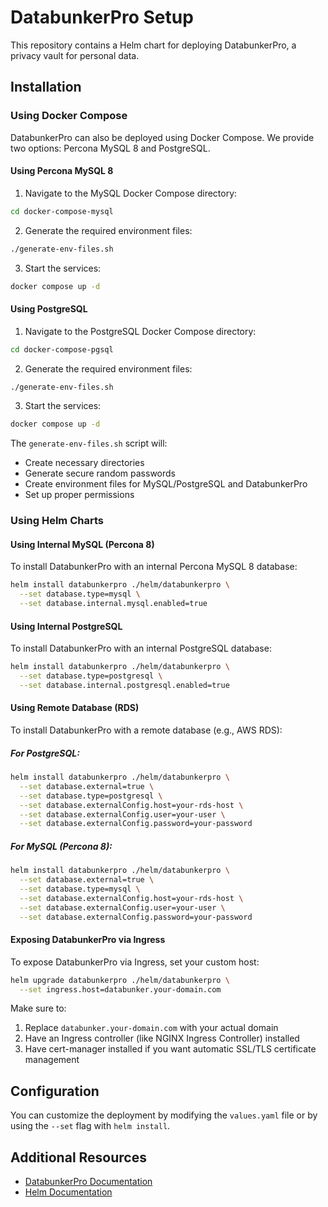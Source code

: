 # DatabunkerPro Setup

This repository contains a Helm chart for deploying DatabunkerPro, a privacy vault for personal data.

## Installation

### Using Docker Compose

DatabunkerPro can also be deployed using Docker Compose. We provide two options: Percona MySQL 8 and PostgreSQL.

#### Using Percona MySQL 8

1. Navigate to the MySQL Docker Compose directory:
```bash
cd docker-compose-mysql
```

2. Generate the required environment files:
```bash
./generate-env-files.sh
```

3. Start the services:
```bash
docker compose up -d
```

#### Using PostgreSQL

1. Navigate to the PostgreSQL Docker Compose directory:
```bash
cd docker-compose-pgsql
```

2. Generate the required environment files:
```bash
./generate-env-files.sh
```

3. Start the services:
```bash
docker compose up -d
```

The `generate-env-files.sh` script will:
- Create necessary directories
- Generate secure random passwords
- Create environment files for MySQL/PostgreSQL and DatabunkerPro
- Set up proper permissions

### Using Helm Charts

#### Using Internal MySQL (Percona 8)

To install DatabunkerPro with an internal Percona MySQL 8 database:

```bash
helm install databunkerpro ./helm/databunkerpro \
  --set database.type=mysql \
  --set database.internal.mysql.enabled=true
```

#### Using Internal PostgreSQL

To install DatabunkerPro with an internal PostgreSQL database:

```bash
helm install databunkerpro ./helm/databunkerpro \
  --set database.type=postgresql \
  --set database.internal.postgresql.enabled=true
```

#### Using Remote Database (RDS)

To install DatabunkerPro with a remote database (e.g., AWS RDS):

##### For PostgreSQL:

```bash
helm install databunkerpro ./helm/databunkerpro \
  --set database.external=true \
  --set database.type=postgresql \
  --set database.externalConfig.host=your-rds-host \
  --set database.externalConfig.user=your-user \
  --set database.externalConfig.password=your-password
```

##### For MySQL (Percona 8):

```bash
helm install databunkerpro ./helm/databunkerpro \
  --set database.external=true \
  --set database.type=mysql \
  --set database.externalConfig.host=your-rds-host \
  --set database.externalConfig.user=your-user \
  --set database.externalConfig.password=your-password
```

#### Exposing DatabunkerPro via Ingress

To expose DatabunkerPro via Ingress, set your custom host:

```bash
helm upgrade databunkerpro ./helm/databunkerpro \
  --set ingress.host=databunker.your-domain.com
```

Make sure to:
1. Replace `databunker.your-domain.com` with your actual domain
2. Have an Ingress controller (like NGINX Ingress Controller) installed
3. Have cert-manager installed if you want automatic SSL/TLS certificate management

## Configuration

You can customize the deployment by modifying the `values.yaml` file or by using the `--set` flag with `helm install`.

## Additional Resources

- [DatabunkerPro Documentation](https://databunker.org/docs)
- [Helm Documentation](https://helm.sh/docs)
